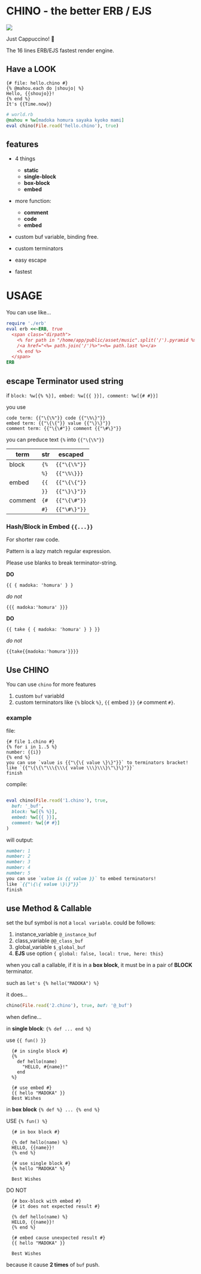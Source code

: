 # CHINO - the better ERB / EJS

<img src="https://media3.giphy.com/media/qTeLrzpDZBY2c/giphy.gif"/>

Just Cappuccino! 🍉

The 16 lines ERB/EJS fastest render engine.

## Have a LOOK

```jinja
{# file: hello.chino #}
{% @mahou.each do |shoujo| %}
Hello, {{shoujo}}!
{% end %}
It's {{Time.now}}
```

```ruby
# world.rb
@mahou = %w[madoka homura sayaka kyoko mami]
eval chino(File.read('hello.chino'), true)
```

## features

- 4 things
  - __static__
  - __single-block__
  - __box-block__
  - __embed__

- more function:
  - __comment__
  - __code__
  - __embed__

- custom buf variable, binding free.

- custom terminators

- easy escape

- fastest

# USAGE
You can use like...
```ruby
require './erb'
eval erb <<~ERB, true
  <span class="dirpath">
    <% for path in "/home/app/public/asset/music".split('/').pyramid %>
    /<a href="<%= path.join('/')%>"><%= path.last %></a>
    <% end %>
  </span>
ERB
```

## escape Terminator used string

if `block: %w[{% %}], embed: %w[{{ }}], comment: %w[{# #}}]`

you use

```jinja
code term: {{"\{\%"}} code {{"\%\}"}}
embed term: {{"\{\{"}} value {{"\}\}"}}
comment term: {{"\{\#"}} comment {{"\#\}"}}
```

you can preduce text `{%` into `{{"\{\%"}}`

| term  | str | escaped |
| - | - | - |
| block | `{%` | `{{"\{\%"}}` |
| | `%}` | `{{"\%\}}}` |
| embed | `{{` | `{{"\{\{"}}` |
|  | `}}` | `{{"\}\}"}}` |
| comment | `{#` | `{{"\{\#"}}` |
| | `#}` | `{{"\#\}"}}` |

### Hash/Block in Embed `{{...}}`

For shorter raw code.

Pattern is a lazy match regular expression.

Please use blanks to break terminator-string.

__DO__

```jinja
{{ { madoka: 'homura' } }
```

_do not_

```jinja
{{{ madoka:'homura' }}}
```

__DO__

```jinja
{{ take { { madoka: 'homura' } } }}
```

_do not_

```jinja
{{take{{madoka:'homura'}}}}
```

## Use CHINO

You can use `chino` for more features
1. custom `buf` variabld
2. custom terminators like `{%` block `%}`, `{{` embed `}}`
  `{#` comment `#}`.

### example

file:

```jinja
{# file 1.chino #}
{% for i in 1..5 %}
number: {{i}}
{% end %}
you can use `value is {{"\{\{ value \}\}"}}` to terminators bracket!
like `{{"\{\{\"\\\{\\\{ value \\\}\\\}\"\}\}"}}`
finish
```
compile:

```ruby

eval chino(File.read('1.chino'), true,
  buf: '_buf',
  block: %w[{% %}],
  embed: %w[{{ }}],
  comment: %w[{# #}]
)
```

will output:

```markdown
number: 1
number: 2
number: 3
number: 4
number: 5
you can use `value is {{ value }}` to embed terminators!
like `{{"\{\{ value \}\}"}}`
finish
```

## use Method & Callable
set the buf symbol is not a `local variable`.
could be follows:
1. instance_variable `@_instance_buf`
2. class_variable `@@_class_buf`
3. global_variable `$_global_buf`
4. __EJS__ use option `{ global: false, local: true, here: this}`

when you call a callable, if it is in a __box block__,
it must be in a pair of __BLOCK__ terminator.

such as `let's {% hello("MADOKA") %}`

it does...

```ruby
chino(File.read('2.chino'), true, buf: '@_buf')
```

when define...

in __single block__: `{% def ... end %}`

use `{{ fun() }}`

```jinja
  {# in single block #}
  {%
    def hello(name)
      "HELLO, #{name}!"
    end
  %}

  {# use embed #}
  {{ hello "MADOKA" }}
  Best Wishes
```

in __box block__ `{% def %} ... {% end %}`

USE `{% fun() %}`

```jinja
  {# in box block #}

  {% def hello(name) %}
  HELLO, {{name}}!
  {% end %}

  {# use single block #}
  {% hello "MADOKA" %}

  Best Wishes
```

DO NOT

```jinja
  {# box-block with embed #}
  {# it does not expected result #}

  {% def hello(name) %}
  HELLO, {{name}}!
  {% end %}

  {# embed cause unexpected result #}
  {{ hello "MADOKA" }}

  Best Wishes
```

because it cause __2 times__ of `buf` push.
